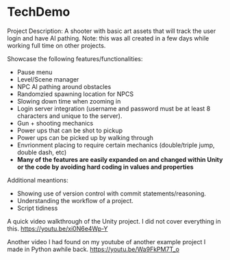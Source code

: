 # TechDemo
Project Description:
A shooter with basic art assets that will track the user login and have AI pathing. Note: this was all created in a few days while working full time on other projects.

Showcase the following features/functionalities:
- Pause menu
- Level/Scene manager
- NPC AI pathing around obstacles
- Randomzied spawning location for NPCS
- Slowing down time when zooming in
- Login server integration (username and password must be at least 8 characters and unique to the server).
- Gun + shooting mechanics
- Power ups that can be shot to pickup
- Power ups can be picked up by walking through
- Envrionment placing to require certain mechanics (double/triple jump, double dash, etc)
- **Many of the features are easily expanded on and changed within Unity or the code by avoiding hard coding in values and properties**

Additional meantions:
- Showing use of version control with commit statements/reasoning.
- Understanding the workflow of a project.
- Script tidiness 


A quick video walkthrough of the Unity project. I did not cover everything in this.
https://youtu.be/xi0N6e4Wp-Y



Another video I had found on my youtube of another example project I made in Python awhile back.
https://youtu.be/Wa9FkPM7T_o
